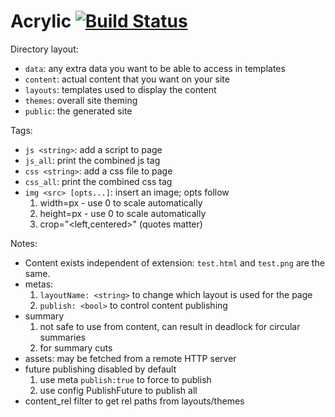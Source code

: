 # Acrylic [![Build Status](https://travis-ci.org/thatguystone/acrylic.svg)](https://travis-ci.org/thatguystone/acrylic)

Directory layout:

* `data`: any extra data you want to be able to access in templates
* `content`: actual content that you want on your site
* `layouts`: templates used to display the content
* `themes`: overall site theming
* `public`: the generated site

Tags:

* `js <string>`: add a script to page
* `js_all`: print the combined js tag
* `css <string>`: add a css file to page
* `css_all`: print the combined css tag
* `img <src> [opts...]`: insert an image; opts follow
	1. width=px - use 0 to scale automatically
	1. height=px - use 0 to scale automatically
	1. crop="<left,centered>" (quotes matter)

Notes:

* Content exists independent of extension: `test.html` and `test.png` are the same.
* metas:
	1. `layoutName: <string>` to change which layout is used for the page
	1. `publish: <bool>` to control content publishing
* summary
	1. not safe to use from content, can result in deadlock for circular summaries
	1. <!--more--> for summary cuts
* assets: may be fetched from a remote HTTP server
* future publishing disabled by default
	1. use meta `publish:true` to force to publish
	1. use config PublishFuture to publish all
* content_rel filter to get rel paths from layouts/themes

